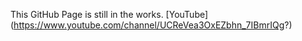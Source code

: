 This GitHub Page is still in the works.
[YouTube] (https://www.youtube.com/channel/UCReVea3OxEZbhn_7IBmrIQg?)